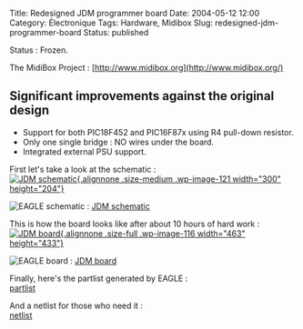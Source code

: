 Title: Redesigned JDM programmer board 
Date: 2004-05-12 12:00
Category: Électronique
Tags: Hardware, Midibox
Slug: redesigned-jdm-programmer-board
Status: published

Status : Frozen.

The MidiBox Project : [http://www.midibox.org](http://www.midibox.org/)

Significant improvements against the original design
----------------------------------------------------

-   Support for both PIC18F452 and PIC16F87x using R4 pull-down
    resistor.
-   Only one single bridge : NO wires under the board.
-   Integrated external PSU support.

First let's take a look at the schematic :  
[![JDM
schematic](/images/schematic1-300x204.png "JDM schematic"){.alignnone
.size-medium .wp-image-121 width="300"
height="204"}](/images/schematic1.png)

![EAGLE schematic](/images/sch.png) : [JDM
schematic](/files/jdm.sch)

This is how the board looks like after about 10 hours of hard work :  
[![JDM
board](/images/board1.png "JDM board"){.alignnone
.size-full .wp-image-116 width="463"
height="433"}](/images/board1.png)

![EAGLE board](/images/brd.png) : [JDM
board](/files/jdm.brd)

Finally, here's the partlist generated by EAGLE :  
[partlist](/files/partlist1.txt)

And a netlist for those who need it :  
[netlist](/files/netlist1.txt)
